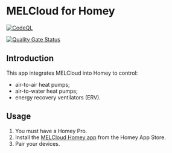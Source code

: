 # MELCloud for Homey

[![CodeQL](https://github.com/OlivierZal/com.melcloud/actions/workflows/github-code-scanning/codeql/badge.svg)](https://github.com/OlivierZal/com.melcloud/actions/workflows/github-code-scanning/codeql)

[![Quality Gate Status](https://sonarcloud.io/api/project_badges/measure?project=OlivierZal_com.melcloud&metric=alert_status)](https://sonarcloud.io/summary/new_code?id=OlivierZal_com.melcloud)

## Introduction

This app integrates MELCloud into Homey to control:

- air-to-air heat pumps;
- air-to-water heat pumps;
- energy recovery ventilators (ERV).

## Usage

1. You must have a Homey Pro.
2. Install the [MELCloud Homey app](https://homey.app/a/com.mecloud) from the Homey App Store.
3. Pair your devices.
